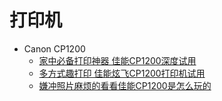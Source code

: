 # 打印机

* Canon CP1200
  * [家中必备打印神器 佳能CP1200深度试用](http://dc.it168.com/a2016/0506/2628/000002628852_all.shtml)
  * [多方式趣打印 佳能炫飞CP1200打印机试用](http://qicai.fengniao.com/533/5334133_all.html)
  * [嫌冲照片麻烦的看看佳能CP1200是怎么玩的](http://dc.pconline.com.cn/769/7698141.html)
